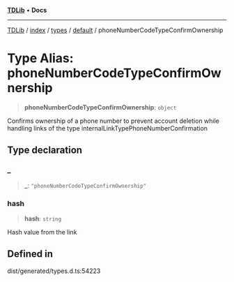 [**TDLib**](../../../../../../README.md) • **Docs**

***

[TDLib](../../../../../../modules.md) / [index](../../../../../README.md) / [types](../../../README.md) / [default](../README.md) / phoneNumberCodeTypeConfirmOwnership

# Type Alias: phoneNumberCodeTypeConfirmOwnership

> **phoneNumberCodeTypeConfirmOwnership**: `object`

Confirms ownership of a phone number to prevent account deletion while handling links of the type internalLinkTypePhoneNumberConfirmation

## Type declaration

### \_

> **\_**: `"phoneNumberCodeTypeConfirmOwnership"`

### hash

> **hash**: `string`

Hash value from the link

## Defined in

dist/generated/types.d.ts:54223
